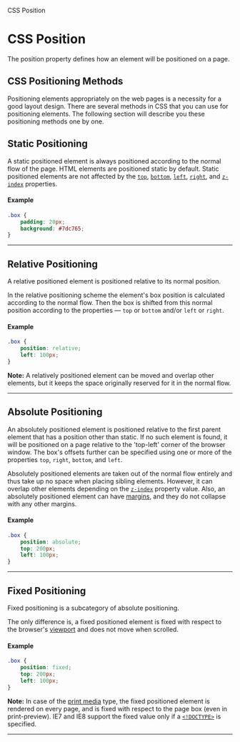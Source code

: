 CSS Position

# CSS Position

The position property defines how an element will be positioned on a page.

## CSS Positioning Methods

Positioning elements appropriately on the web pages is a necessity for a good layout design. There are several methods in CSS that you can use for positioning elements. The following section will describe you these positioning methods one by one.

## Static Positioning

A static positioned element is always positioned according to the normal flow of the page. HTML elements are positioned static by default. Static positioned elements are not affected by the [`top`](https://www.tutorialrepublic.com/css-tutorial/../css-reference/css-top-property.php), [`bottom`](https://www.tutorialrepublic.com/css-tutorial/../css-reference/css-bottom-property.php), [`left`](https://www.tutorialrepublic.com/css-tutorial/../css-reference/css-left-property.php), [`right`](https://www.tutorialrepublic.com/css-tutorial/../css-reference/css-right-property.php), and [`z-index`](https://www.tutorialrepublic.com/css-tutorial/../css-reference/css-z-index-property.php) properties.

#### Example

```css
.box {
    padding: 20px;
    background: #7dc765;
}
```

* * *

## Relative Positioning

A relative positioned element is positioned relative to its normal position.

In the relative positioning scheme the element's box position is calculated according to the normal flow. Then the box is shifted from this normal position according to the properties — `top` or `bottom` and/or `left` or `right`.

#### Example

```css
.box {
    position: relative;
    left: 100px;
}
```

**Note:** A relatively positioned element can be moved and overlap other elements, but it keeps the space originally reserved for it in the normal flow.

* * *

## Absolute Positioning

An absolutely positioned element is positioned relative to the first parent element that has a position other than static. If no such element is found, it will be positioned on a page relative to the 'top-left' corner of the browser window. The box's offsets further can be specified using one or more of the properties `top`, `right`, `bottom`, and `left`.

Absolutely positioned elements are taken out of the normal flow entirely and thus take up no space when placing sibling elements. However, it can overlap other elements depending on the [`z-index`](https://www.tutorialrepublic.com/css-tutorial/../css-reference/css-z-index-property.php) property value. Also, an absolutely positioned element can have [margins](https://www.tutorialrepublic.com/css-tutorial/../css-reference/css-margin-property.php), and they do not collapse with any other margins.

#### Example

```css
.box {
    position: absolute;
    top: 200px;
    left: 100px;
}
```

* * *

## Fixed Positioning

Fixed positioning is a subcategory of absolute positioning.

The only difference is, a fixed positioned element is fixed with respect to the browser's [viewport](https://www.tutorialrepublic.com/css-tutorial/../definitions.php#viewport) and does not move when scrolled.

#### Example

```css
.box {
    position: fixed;
    top: 200px;
    left: 100px;
}
```

**Note:** In case of the [print media](https://www.tutorialrepublic.com/css-tutorial/css-media-types.php) type, the fixed positioned element is rendered on every page, and is fixed with respect to the page box (even in print-preview). IE7 and IE8 support the fixed value only if a [`<!DOCTYPE>`](https://www.tutorialrepublic.com/css-tutorial/../html-tutorial/html-doctypes.php) is specified.

* * *
